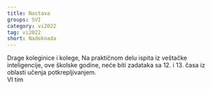 ```yaml
---
title: Nastava
groups: SVI
category: vi2022
tag: vi2022
short: Nadoknada
---
```

Drage koleginice i kolege,
Na praktičnom delu ispita iz veštačke inteligencije, ove školske godine, neće biti zadataka sa 12. i 13. časa iz oblasti učenja potkrepljivanjem.  
VI tim
